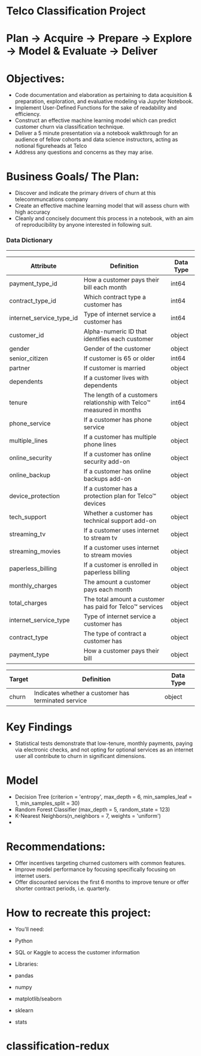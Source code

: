 # Telco Classification Project
 
# Plan -> Acquire -> Prepare -> Explore -> Model & Evaluate -> Deliver


# Objectives:
- Code documentation and elaboration as pertaining to data acquisition & preparation, exploration, and evaluative modeling via Jupyter Notebook. 
- Implement User-Defined Functions for the sake of readability and efficiency.
- Construct an effective machine learning model which can predict customer churn via classification technique.
- Deliver a 5 minute presentation via a notebook walkthrough for an audience of fellow cohorts and data science instructors, acting as notional figureheads at Telco
- Address any questions and concerns as they may arise.

# Business Goals/ The Plan:
- Discover and indicate the primary drivers of churn at this telecommuncations company
- Create an effective machine learning model that will assess churn with high accuracy
- Cleanly and concisely document this process in a notebook, with an aim of reproducibility by anyone interested in following suit. 





### Data Dictionary
---
| Attribute | Definition | Data Type |
| ----- | ----- | ----- |
|payment\_type\_id |How a customer pays their bill each month | int64 |
|contract\_type\_id|Which contract type a customer has | int64 |
|internet\_service\_type_id|Type of internet service a customer has | int64 |
|customer\_id|Alpha-numeric ID that identifies each customer| object |
gender|Gender of the customer| object |
senior_citizen|If customer is 65 or older| int64 |
partner|If customer is married| object | 
dependents|If a customer lives with dependents| object |
tenure|The length of a customers relationship with Telco™ measured in months|  int64 |
phone_service|If a customer has phone service| object |
multiple_lines|If a customer has multiple phone lines| object |
online_security|If a customer has online security add-on| object |
online_backup|If a customer has online backups add-on| object |
device_protection|If a customer has a protection plan for Telco™ devices| object |
tech_support|Whether a customer has technical support add-on| object |
streaming_tv|If a customer uses internet to stream tv| object |
streaming_movies|If a customer uses internet to stream movies| object |
paperless_billing|If a customer is enrolled in paperless billing| object |
monthly_charges|The amount a customer pays each month| object |
total_charges|The total amount a customer has paid for Telco™ services| object |
|internet\_service\_type|Type of internet service a customer has| object |
|contract_type|The type of contract a customer has| object |
|payment_type|How a customer pays their bill| object |

| Target | Definition | Data Type |
| ----- | ----- | ----- |
|churn|Indicates whether a customer has terminated service| object |


# Key Findings
- Statistical tests demonstrate that low-tenure, monthly payments, paying via electronic checks, and not opting for optional services as an internet user all contribute to churn in significant dimensions. 


# Model
- Decision Tree (criterion = 'entropy', max_depth = 6, min_samples_leaf = 1, min_samples_split = 30)
- Random Forest Classifier (max_depth = 5, random_state = 123)
- K-Nearest Neighbors(n_neighbors = 7, weights = 'uniform')
- 

# Recommendations:
- Offer incentives targeting churned customers with common features.
- Improve model performance by focusing specifically focusing on internet users.
- Offer discounted services the first 6 months to improve tenure or offer shorter contract periods, i.e. quarterly.


# How to recreate this project:
- You'll need:
 - Python
 - SQL or Kaggle to access the customer information

 - Libraries:
 - pandas 
 - numpy 
 - matplotlib/seaborn
 - sklearn 
 - stats 
# classification-redux
